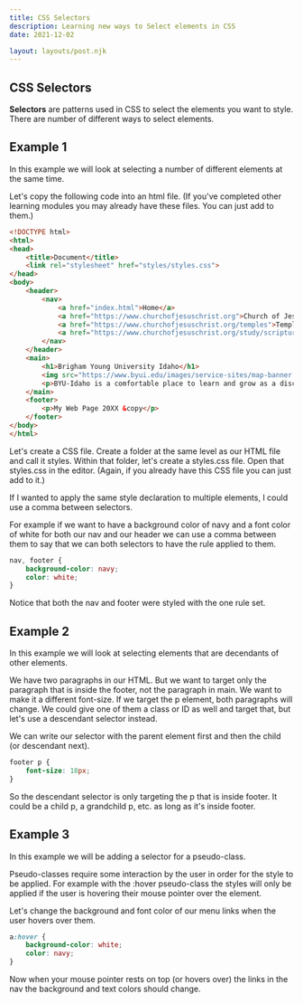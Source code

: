 ```yaml
---
title: CSS Selectors
description: Learning new ways to Select elements in CSS
date: 2021-12-02

layout: layouts/post.njk
---
```


## CSS Selectors

**Selectors** are patterns used in CSS to select the elements you want to style. There are number of different ways to select elements.

## Example 1

In this example we will look at selecting a number of different elements at the same time.

Let's copy the following code into an html file. (If you've completed other learning modules you may already have these files. You can just add to them.)

```html
<!DOCTYPE html>
<html>
<head>
    <title>Document</title>
    <link rel="stylesheet" href="styles/styles.css">
</head>
<body>
    <header>
        <nav>
            <a href="index.html">Home</a>
            <a href="https://www.churchofjesuschrist.org">Church of Jesus Christ</a>
            <a href="https://www.churchofjesuschrist.org/temples">Temples</a>
            <a href="https://www.churchofjesuschrist.org/study/scriptures">Scriptures</a>
        </nav>
    </header>
    <main>
        <h1>Brigham Young University Idaho</h1>
        <img src="https://www.byui.edu/images/service-sites/map-banner.jpg">
        <p>BYU-Idaho is a comfortable place to learn and grow as a disciple of Jesus Christ because students, faculty, and employees share a commitment to live the gospel.</p>
    </main>
    <footer>
        <p>My Web Page 20XX &copy</p>
    </footer>
</body>
</html>
```

Let's create a CSS file. Create a folder at the same level as our HTML file and call it styles. Within that folder, let's create a styles.css file. Open that styles.css in the editor. (Again, if you already have this CSS file you can just add to it.)

If I wanted to apply the same style declaration to multiple elements, I could use a comma between selectors.

For example if we want to have a background color of navy and a font color of white for both our nav and our header we can use a comma between them to say that we can both selectors to have the rule applied to them.

```css
nav, footer {
    background-color: navy;
    color: white;
}
```

Notice that both the nav and footer were styled with the one rule set.

## Example 2

In this example we will look at selecting elements that are decendants of other elements.

We have two paragraphs in our HTML. But we want to target only the paragraph that is inside the footer, not the paragraph in main. We want to make it a different  font-size. If we target the p element, both paragraphs will change. We could give one of them a class or ID as well and target that, but let's use a descendant selector instead.

We can write our selector with the parent element first and then the child (or descendant next). 

```css
footer p {
    font-size: 18px;
}
```

So the descendant selector is only targeting the p that is inside footer. It could be a child p, a grandchild p, etc. as long as it's inside footer.

## Example 3

In this example we will be adding a selector for a pseudo-class. 

Pseudo-classes require some interaction by the user in order for the style to be applied. For example with the :hover pseudo-class the styles will only be applied if the user is hovering their mouse pointer over the element. 

Let's change the background and font color of our menu links when the user hovers over them.

```css
a:hover {
    background-color: white;
    color: navy;
}
```
Now when your mouse pointer rests on top (or hovers over) the links in the nav the background and text colors should change.

